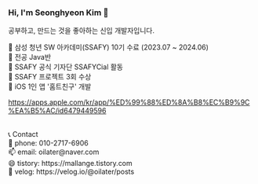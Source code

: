 ### Hi, I'm Seonghyeon Kim 👋

공부하고, 만드는 것을 좋아하는 신입 개발자입니다.

💬 삼성 청년 SW 아카데미(SSAFY) 10기 수료 (2023.07 ~ 2024.06)<br>
  🌱 전공 Java반 <br>
  🌱 SSAFY 공식 기자단 SSAFYCial 활동 <br>
  🌱 SSAFY 프로젝트 3회 수상 <br>
  🌱 iOS 1인 앱 '홈트친구' 개발 <br>
  
  https://apps.apple.com/kr/app/%ED%99%88%ED%8A%B8%EC%B9%9C%EA%B5%AC/id6479449596

<br>
📞 Contact
<br>
📱 phone: 010-2717-6906 <br>
📫 email: oilater@naver.com <br>
😄 tistory: https://mallange.tistory.com <br>
💬 velog: https://velog.io/@oilater/posts
<!--
**oilater/oilater** is a ✨ _special_ ✨ repository because its `README.md` (this file) appears on your GitHub profile.



- 
- 🌱 I’m currently learning ...
- 👯 I’m looking to collaborate on ...
- 🤔 I’m looking for help with ...
- 💬 Ask me about ...
- 📫 How to reach me: ...

- ⚡ Fun fact: ...
-->
![Anurag's GitHub stats](https://github-readme-stats.vercel.app/api?username=oilater&show_icons=true&theme=radical)
<br>
<br>
[![Solved.ac
프로필](http://mazassumnida.wtf/api/generate_badge?boj=oilater)](https://solved.ac/oilater)
